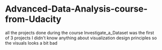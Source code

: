 # Advanced-Data-Analysis-course-from-Udacity
all the projects done during the course
Investigate_a_Dataset was the first of 3 projects I didn't know anything about visualization design principles so the visuals looks a bit bad
